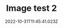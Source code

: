 ---
title: Image test 2
date: 2022-10-31T11:45:41.023Z
isDisplay: true
cover: assets/images/image2.jpg
tags: tag
---